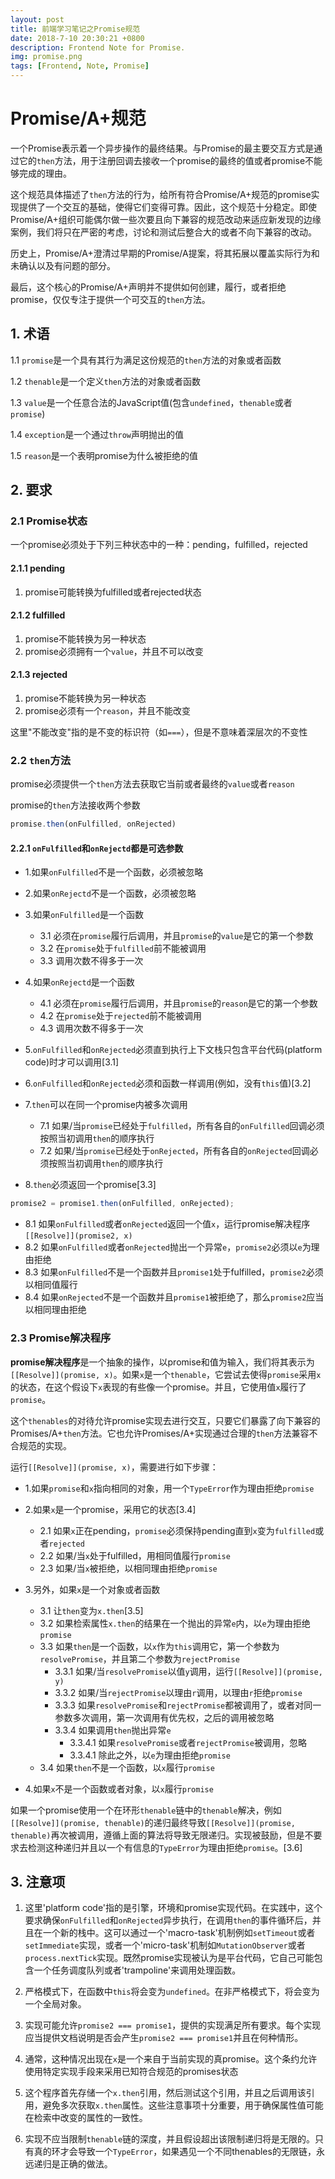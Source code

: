 ```yaml
---
layout: post
title: 前端学习笔记之Promise规范
date: 2018-7-10 20:30:21 +0800
description: Frontend Note for Promise.
img: promise.png
tags: [Frontend, Note, Promise]
---
```


# Promise/A+规范

一个Promise表示着一个异步操作的最终结果。与Promise的最主要交互方式是通过它的`then`方法，用于注册回调去接收一个promise的最终的值或者promise不能够完成的理由。

这个规范具体描述了`then`方法的行为，给所有符合Promise/A+规范的promise实现提供了一个交互的基础，使得它们变得可靠。因此，这个规范十分稳定。即使Promise/A+组织可能偶尔做一些次要且向下兼容的规范改动来适应新发现的边缘案例，我们将只在严密的考虑，讨论和测试后整合大的或者不向下兼容的改动。

历史上，Promise/A+澄清过早期的Promise/A提案，将其拓展以覆盖实际行为和未确认以及有问题的部分。

最后，这个核心的Promise/A+声明并不提供如何创建，履行，或者拒绝promise，仅仅专注于提供一个可交互的`then`方法。

## 1. 术语

1.1 `promise`是一个具有其行为满足这份规范的`then`方法的对象或者函数

1.2 `thenable`是一个定义`then`方法的对象或者函数

1.3 `value`是一个任意合法的JavaScript值(包含`undefined`，`thenable`或者`promise`)

1.4 `exception`是一个通过`throw`声明抛出的值

1.5 `reason`是一个表明promise为什么被拒绝的值

## 2. 要求

### 2.1 Promise状态

一个promise必须处于下列三种状态中的一种：pending，fulfilled，rejected

#### 2.1.1 pending
1. promise可能转换为fulfilled或者rejected状态

#### 2.1.2 fulfilled
1. promise不能转换为另一种状态
2. promise必须拥有一个`value`，并且不可以改变

#### 2.1.3 rejected
1. promise不能转换为另一种状态
2. promise必须有一个`reason`，并且不能改变

这里"不能改变"指的是不变的标识符（如`===`），但是不意味着深层次的不变性

### 2.2 `then`方法

promise必须提供一个`then`方法去获取它当前或者最终的`value`或者`reason`

promise的`then`方法接收两个参数
```javascript
promise.then(onFulfilled, onRejected)
```

#### 2.2.1 `onFulfilled`和`onRejectd`都是可选参数

- 1.如果`onFulfilled`不是一个函数，必须被忽略

- 2.如果`onRejectd`不是一个函数，必须被忽略

- 3.如果`onFulfilled`是一个函数
  - 3.1 必须在`promise`履行后调用，并且`promise`的`value`是它的第一个参数
  - 3.2 在`promise`处于`fulfilled`前不能被调用
  - 3.3 调用次数不得多于一次

- 4.如果`onRejectd`是一个函数
  - 4.1 必须在`promise`履行后调用，并且`promise`的`reason`是它的第一个参数
  - 4.2 在`promise`处于`rejected`前不能被调用
  - 4.3 调用次数不得多于一次

- 5.`onFulfilled`和`onRejected`必须直到执行上下文栈只包含平台代码(platform code)时才可以调用[3.1]

- 6.`onFulfilled`和`onRejected`必须和函数一样调用(例如，没有`this`值)[3.2]

- 7.`then`可以在同一个promise内被多次调用
  - 7.1 如果/当`promise`已经处于`fulfilled`，所有各自的`onFulfilled`回调必须按照当初调用`then`的顺序执行
  - 7.2 如果/当`promise`已经处于`onRejected`，所有各自的`onRejected`回调必须按照当初调用`then`的顺序执行

- 8.`then`必须返回一个promise[3.3]
```javascript
promise2 = promise1.then(onFulfilled, onRejected);
```
  - 8.1 如果`onFulfilled`或者`onRejected`返回一个值`x`，运行promise解决程序`[[Resolve]](promise2, x)`
  - 8.2 如果`onFulfilled`或者`onRejected`抛出一个异常`e`，`promise2`必须以`e`为理由拒绝
  - 8.3 如果`onFulfilled`不是一个函数并且`promise1`处于fulfilled，`promise2`必须以相同值履行
  - 8.4 如果`onRejected`不是一个函数并且`promise1`被拒绝了，那么`promise2`应当以相同理由拒绝

### 2.3 Promise解决程序

**promise解决程序**是一个抽象的操作，以promise和值为输入，我们将其表示为`[[Resolve]](promise, x)`。如果`x`是一个`thenable`，它尝试去使得`promise`采用`x`的状态，在这个假设下`x`表现的有些像一个promise。并且，它使用值`x`履行了`promise`。

这个`thenables`的对待允许promise实现去进行交互，只要它们暴露了向下兼容的Promises/A+`then`方法。它也允许Promises/A+实现通过合理的`then`方法兼容不合规范的实现。

运行`[[Resolve]](promise, x)`，需要进行如下步骤：

- 1.如果`promise`和`x`指向相同的对象，用一个`TypeError`作为理由拒绝`promise`

- 2.如果`x`是一个promise，采用它的状态[3.4]
  - 2.1 如果`x`正在pending，`promise`必须保持pending直到`x`变为`fulfilled`或者`rejected`
  - 2.2 如果/当`x`处于fulfilled，用相同值履行`promise`
  - 2.3 如果/当`x`被拒绝，以相同理由拒绝`promise`

- 3.另外，如果`x`是一个对象或者函数
  - 3.1 让`then`变为`x.then`[3.5]
  - 3.2 如果检索属性`x.then`的结果在一个抛出的异常`e`内，以`e`为理由拒绝`promise`
  - 3.3 如果`then`是一个函数，以`x`作为`this`调用它，第一个参数为`resolvePromise`，并且第二个参数为`rejectPromise`
    - 3.3.1 如果/当`resolvePromise`以值`y`调用，运行`[[Resolve]](promise, y)`
    - 3.3.2 如果/当`rejectPromise`以理由`r`调用，以理由`r`拒绝`promise`
    - 3.3.3 如果`resolvePromise`和`rejectPromise`都被调用了，或者对同一参数多次调用，第一次调用有优先权，之后的调用被忽略
    - 3.3.4 如果调用`then`抛出异常`e`
      - 3.3.4.1 如果`resolvePromise`或者`rejectPromise`被调用，忽略
      - 3.3.4.1 除此之外，以`e`为理由拒绝`promise`
  - 3.4 如果`then`不是一个函数，以`x`履行`promise`
- 4.如果`x`不是一个函数或者对象，以`x`履行`promise`

如果一个promise使用一个在环形`thenable`链中的`thenable`解决，例如`[[Resolve]](promise, thenable)`的递归最终导致`[[Resolve]](promise, thenable)`再次被调用，遵循上面的算法将导致无限递归。实现被鼓励，但是不要求去检测这种递归并且以一个有信息的`TypeError`为理由拒绝`promise`。[3.6]

## 3. 注意项

1. 这里'platform code'指的是引擎，环境和promise实现代码。在实践中，这个要求确保`onFulfilled`和`onRejected`异步执行，在调用`then`的事件循环后，并且在一个新的栈中。这可以通过一个'macro-task'机制例如`setTimeout`或者`setImmediate`实现，或者一个'micro-task'机制如`MutationObserver`或者`process.nextTick`实现。既然promise实现被认为是平台代码，它自己可能包含一个任务调度队列或者'trampoline'来调用处理函数。

2. 严格模式下，在函数中`this`将会变为`undefined`。在非严格模式下，将会变为一个全局对象。

3. 实现可能允许`promise2 === promise1`，提供的实现满足所有要求。每个实现应当提供文档说明是否会产生`promise2 === promise1`并且在何种情形。

4. 通常，这种情况出现在`x`是一个来自于当前实现的真promise。这个条约允许使用特定实现手段来采用已知符合规范的promises状态

5. 这个程序首先存储一个`x.then`引用，然后测试这个引用，并且之后调用该引用，避免多次获取`x.then`属性。这些注意事项十分重要，用于确保属性值可能在检索中改变的属性的一致性。

6. 实现不应当限制`thenable`链的深度，并且假设超出该限制递归将是无限的。只有真的环才会导致一个`TypeError`，如果遇见一个不同thenables的无限链，永远递归是正确的做法。